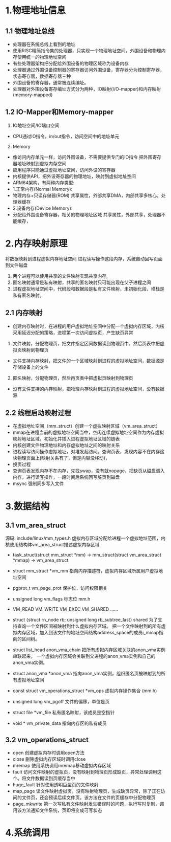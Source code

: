 # 1.物理地址信息

## 1.1 物理地址总线
- 处理器在系统总线上看到的地址
- 使用RISC精简指令集的处理器，只实现一个物理地址空间，外围设备和物理内存使用统一的物理地址空间
- 有些处理器架构把分配给外围设备的物理区域称为设备内存
- 处理器通过外围设备控制器的寄存器访问外围设备，寄存器分为控制寄存器，状态寄存器，数据寄存器三种
- 外围设备的寄存器，通常被连续编址。
- 处理器对外围设备寄存编址方式分为两种，IO映射(I/O-mapper)和内存映射(memory-mapped)

## 1.2 IO-Mapper和Memory-mapper

1. IO地址空间/IO端口空间

- CPU通过IO指令，in/out指令，访问空间中的地址单元

2. Memory

- 像访问内存单元一样，访问外围设备，不需要提供专门的IO指令 把外围寄存器地址映射到虚拟内存空间
- 应用程序只能通过虚拟地址空间，访问外设的寄存器
- 内核提供API，把外设寄存器的物理地址，映射到虚拟地址空间
- ARM64架构，有两种内存类型: 
- 1.正常内存(Normal Memory):
- 物理内存+只读存储器(ROM) 共享属性，外部共享DMA，内部共享多核心，处理器缓存
- 2.设备内存(Device Memory):
- 分配给外围设备寄存器，相关的物理地址区域 共享属性，外部共享，处理器不能缓存，

# 2.内存映射原理

将数据映射到进程虚拟内存地址空间
进程读写操作这段内存，系统自动回写页面到文件磁盘
1. 两个进程可以使用共享的文件映射实现共享内存,
2. 匿名映射通常是私有映射，共享的匿名映射只可能出现在父子进程之间
3. 进程虚拟地址空间中，代码段和数据段是私有文件映射，未初始化段、堆栈是私有匿名映射。

## 2.1 内存映射

- 创建内存映射时，在进程的用户虚拟地址空间中分配一个虚拟内存区域，内核采用延迟分配的策略，进程第一次访问虚拟页，产生缺页异常

1. 文件映射，分配物理页，把文件指定区间数据读到物理页中，然后页表中把虚拟页映射到物理页

- 文件支持内存映射，把文件的一个区域映射到进程的虚拟地址空间，数据源是存储设备上的文件

2. 匿名映射，分配物理页，然后再页表中把虚拟页映射到物理页
- 没有文件支持的内存映射，把物理内存映射到进程的虚拟地址空间，没有数据源


## 2.2 线程启动映射过程

- 在虚拟地址空间（mm_struct）创建一个虚拟映射区域（vm_area_struct）
- mmap在进程当前的虚拟地址空间当中，空闲连续虚拟地址空间作为内存虚拟映射地址区域，初始化并插入进程虚拟地址区域的链表
- 内核创建文件物理地址和内存虚拟地址之间的映射关系
- 进程读写访问操作虚拟地址，对堆发起访问。查询页表，发现内容不在内存这块物理页面上(映射关系有了，但是内容没移动)，
- 换页过程
- 查询页表发现内存不在内存，先找swap，没有就nopage，把缺页从磁盘调入内存，进行读写操作，一段时间后系统回写脏页到磁盘
- msync 强制同步写入文件

# 3.数据结构
## 3.1 vm\_area\_struct
源码: include/linux/mm_types.h
虚拟内存区域分配给进程一个虚拟地址范围，内核使用结构体vm\_area\_struct描述虚拟内存区域 

- task\_struct(struct mm\_struct *mm) -> mm\_struct(struct vm\_area\_struct *mmap) -> vm\_area\_struct
- struct mm\_struct *vm\_mm 指向内存描述符，虚拟内存区域所属用户虚拟地址空间
- pgprot\_t vm\_page\_prot 保护位，访问权限相关
- unsigned long vm\_flags 标志位 mm.h
- VM\_READ VM\_WRITE VM\_EXEC VM\_SHARED ......
- struct {struct rn\_node rb; unsigned long rb\_subtree\_last} shared 为了支持查询一个文件区间被映射到什么虚拟内存区域。 把一个文件映射到的所有虚拟内存区域，加入到该文件的地址空间结构address\_space的成员i\_mmap指向的区间树。

- struct list\_head anon\_vma\_chain 把所有虚拟内存区域关联的anon\_vma实例串联起来， 一个虚拟内存区域会关联到父进程的anon\_vma实例和自己的anon\_vma实例。
- struct anon\_vma *anon\_vma 指向anon\_vma实例，组织匿名页被映射到的所有虚拟地址空间
- const struct vm\_operations\_struct  *vm\_ops 虚拟内存操作集合 (mm.h)
- unsigned long vm\_pgoff 文件的偏移，单位是页
- struct file *vm\_file 私有匿名映射，该成员是空指针
- void * vm\_private\_data 指向内存区的私有成员

## 3.2 vm\_operations\_struct
- open 创建虚拟内存时调用open方法
- close 删除虚拟内存区域时调用close
- mremap 使用系统调用mremap移动虚拟内存区域
- fault 访问文件映射的虚拟页，没有映射到物理页形成缺页，异常处理调用这个。将文件数据读到页缓存当中
- huge_fault 针对使用透明巨型页的文件映射
- map\_page 读文件映射虚拟页，没有映射物理页，生成缺页异常，除了正在访问的文件页，还会预读后续文件页。该方法在文件的页缓存中分配物理页
- page\_mkwrite 第一次写私有文件映射发生错误时的问题，执行写时复制，调用该方法通知文件系统，页即将变成可写状态

# 4.系统调用